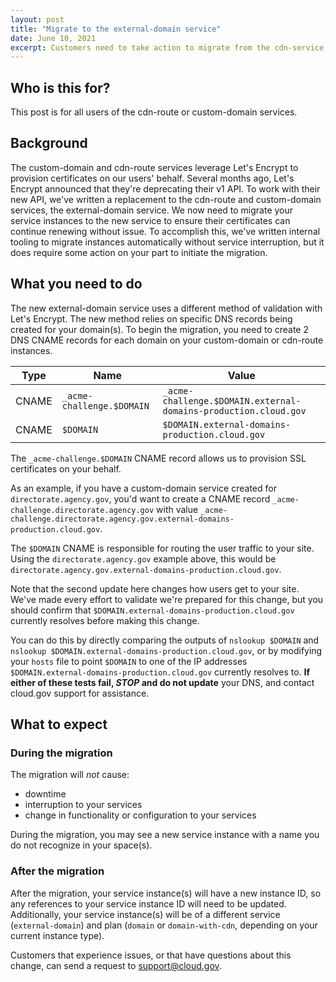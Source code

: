 ```yaml
---
layout: post
title: "Migrate to the external-domain service"
date: June 10, 2021
excerpt: Customers need to take action to migrate from the cdn-service and custom-domain service to the external-domain service
---
```


## Who is this for?

This post is for all users of the cdn-route or custom-domain services.

## Background

The custom-domain and cdn-route services leverage Let's Encrypt to provision certificates on our users' behalf.
Several months ago, Let's Encrypt announced that they're deprecating their v1 API. To work with their new API, we've written a replacement
to the cdn-route and custom-domain services, the external-domain service. We now need to migrate your service instances
to the new service to ensure their certificates can continue renewing without issue. To accomplish this, we've written internal tooling to
migrate instances automatically without service interruption, but it does require some action on your part to initiate the migration.

## What you need to do

The new external-domain service uses a different method of validation with Let's Encrypt. The new method relies on specific DNS records being created for your domain(s). To begin the migration, you need to create 2 DNS CNAME records for each domain on your custom-domain or cdn-route instances.

| Type  | Name                      | Value                                                           |
|-------|---------------------------|-----------------------------------------------------------------|
| CNAME | `_acme-challenge.$DOMAIN` | `_acme-challenge.$DOMAIN.external-domains-production.cloud.gov` |
| CNAME | `$DOMAIN`                 | `$DOMAIN.external-domains-production.cloud.gov`                 |

The `_acme-challenge.$DOMAIN` CNAME record allows us to provision SSL certificates on your behalf.

As an example, if you have a custom-domain service created for `directorate.agency.gov`, you'd want to create a CNAME record `_acme-challenge.directorate.agency.gov` with value `_acme-challenge.directorate.agency.gov.external-domains-production.cloud.gov`.

The `$DOMAIN` CNAME is responsible for routing the user traffic to your site.  Using the `directorate.agency.gov` example above, this would be `directorate.agency.gov.external-domains-production.cloud.gov`.

Note that the second update here changes how users get to your site.
We've made every effort to validate we're prepared for this change, but you should confirm that
`$DOMAIN.external-domains-production.cloud.gov` currently resolves before making this change.

You can do this by directly comparing the outputs of `nslookup $DOMAIN` and
`nslookup $DOMAIN.external-domains-production.cloud.gov`, or by modifying your `hosts` file
to point `$DOMAIN` to one of the IP addresses `$DOMAIN.external-domains-production.cloud.gov`
currently resolves to. **If either of these tests fail, _STOP_ and do not update**
your DNS, and contact cloud.gov support for assistance.


## What to expect

### During the migration

The migration will *not* cause:
- downtime 
- interruption to your services
- change in functionality or configuration to your services

During the migration, you may see a new service instance with a name you do not recognize in your space(s).

### After the migration

After the migration, your service instance(s) will have a new instance ID, so any references to your service
instance ID will need to be updated.
Additionally, your service instance(s) will be of a different service (`external-domain`) and plan (`domain` or `domain-with-cdn`, depending on your current instance type).

Customers that experience issues, or that have questions about this change, can send a request to support@cloud.gov.
